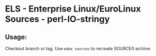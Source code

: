 # ELS - Enterprise Linux/EuroLinux Sources - perl-IO-stringy
 
## Usage:
  Checkout branch or tag. Use `make sources` to recreate  SOURCE0 archive.
